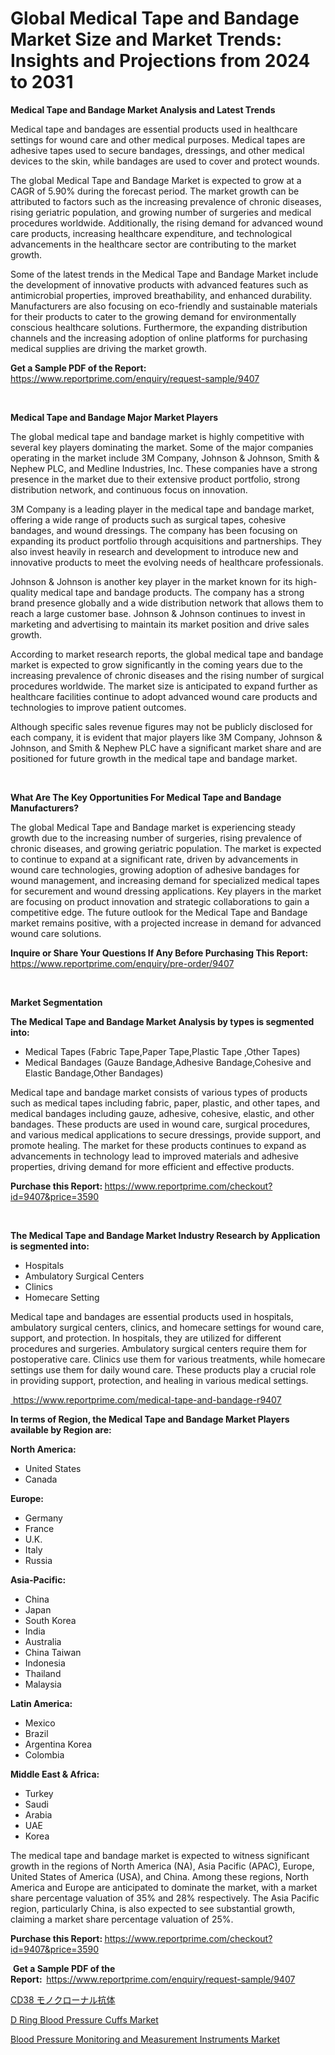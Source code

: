 <p><h1>Global Medical Tape and Bandage Market Size and Market Trends: Insights and Projections from 2024 to 2031</h1></p><p><strong>Medical Tape and Bandage Market Analysis and Latest Trends</strong></p>
<p><p>Medical tape and bandages are essential products used in healthcare settings for wound care and other medical purposes. Medical tapes are adhesive tapes used to secure bandages, dressings, and other medical devices to the skin, while bandages are used to cover and protect wounds.</p><p>The global Medical Tape and Bandage Market is expected to grow at a CAGR of 5.90% during the forecast period. The market growth can be attributed to factors such as the increasing prevalence of chronic diseases, rising geriatric population, and growing number of surgeries and medical procedures worldwide. Additionally, the rising demand for advanced wound care products, increasing healthcare expenditure, and technological advancements in the healthcare sector are contributing to the market growth.</p><p>Some of the latest trends in the Medical Tape and Bandage Market include the development of innovative products with advanced features such as antimicrobial properties, improved breathability, and enhanced durability. Manufacturers are also focusing on eco-friendly and sustainable materials for their products to cater to the growing demand for environmentally conscious healthcare solutions. Furthermore, the expanding distribution channels and the increasing adoption of online platforms for purchasing medical supplies are driving the market growth.</p></p>
<p><strong>Get a Sample PDF of the Report:&nbsp;</strong> <a href="https://www.reportprime.com/enquiry/request-sample/9407">https://www.reportprime.com/enquiry/request-sample/9407</a></p>
<p>&nbsp;</p>
<p><strong>Medical Tape and Bandage Major Market Players</strong></p>
<p><p>The global medical tape and bandage market is highly competitive with several key players dominating the market. Some of the major companies operating in the market include 3M Company, Johnson & Johnson, Smith & Nephew PLC, and Medline Industries, Inc. These companies have a strong presence in the market due to their extensive product portfolio, strong distribution network, and continuous focus on innovation.</p><p>3M Company is a leading player in the medical tape and bandage market, offering a wide range of products such as surgical tapes, cohesive bandages, and wound dressings. The company has been focusing on expanding its product portfolio through acquisitions and partnerships. They also invest heavily in research and development to introduce new and innovative products to meet the evolving needs of healthcare professionals.</p><p>Johnson & Johnson is another key player in the market known for its high-quality medical tape and bandage products. The company has a strong brand presence globally and a wide distribution network that allows them to reach a large customer base. Johnson & Johnson continues to invest in marketing and advertising to maintain its market position and drive sales growth.</p><p>According to market research reports, the global medical tape and bandage market is expected to grow significantly in the coming years due to the increasing prevalence of chronic diseases and the rising number of surgical procedures worldwide. The market size is anticipated to expand further as healthcare facilities continue to adopt advanced wound care products and technologies to improve patient outcomes.</p><p>Although specific sales revenue figures may not be publicly disclosed for each company, it is evident that major players like 3M Company, Johnson & Johnson, and Smith & Nephew PLC have a significant market share and are positioned for future growth in the medical tape and bandage market.</p></p>
<p>&nbsp;</p>
<p><strong>What Are The Key Opportunities For Medical Tape and Bandage Manufacturers?</strong></p>
<p><p>The global Medical Tape and Bandage market is experiencing steady growth due to the increasing number of surgeries, rising prevalence of chronic diseases, and growing geriatric population. The market is expected to continue to expand at a significant rate, driven by advancements in wound care technologies, growing adoption of adhesive bandages for wound management, and increasing demand for specialized medical tapes for securement and wound dressing applications. Key players in the market are focusing on product innovation and strategic collaborations to gain a competitive edge. The future outlook for the Medical Tape and Bandage market remains positive, with a projected increase in demand for advanced wound care solutions.</p></p>
<p><strong>Inquire or Share Your Questions If Any Before Purchasing This Report:</strong> <a href="https://www.reportprime.com/enquiry/pre-order/9407">https://www.reportprime.com/enquiry/pre-order/9407</a></p>
<p>&nbsp;</p>
<p><strong>Market Segmentation</strong></p>
<p><strong>The Medical Tape and Bandage Market Analysis by types is segmented into:</strong></p>
<p><ul><li>Medical Tapes (Fabric Tape,Paper Tape,Plastic Tape ,Other Tapes)</li><li>Medical Bandages (Gauze Bandage,Adhesive Bandage,Cohesive and Elastic Bandage,Other Bandages)</li></ul></p>
<p><p>Medical tape and bandage market consists of various types of products such as medical tapes including fabric, paper, plastic, and other tapes, and medical bandages including gauze, adhesive, cohesive, elastic, and other bandages. These products are used in wound care, surgical procedures, and various medical applications to secure dressings, provide support, and promote healing. The market for these products continues to expand as advancements in technology lead to improved materials and adhesive properties, driving demand for more efficient and effective products.</p></p>
<p><strong>Purchase this Report:&nbsp;</strong><a href="https://www.reportprime.com/checkout?id=9407&price=3590">https://www.reportprime.com/checkout?id=9407&price=3590</a></p>
<p>&nbsp;</p>
<p><strong>The Medical Tape and Bandage Market Industry Research by Application is segmented into:</strong></p>
<p><ul><li>Hospitals</li><li>Ambulatory Surgical Centers</li><li>Clinics</li><li>Homecare Setting</li></ul></p>
<p><p>Medical tape and bandages are essential products used in hospitals, ambulatory surgical centers, clinics, and homecare settings for wound care, support, and protection. In hospitals, they are utilized for different procedures and surgeries. Ambulatory surgical centers require them for postoperative care. Clinics use them for various treatments, while homecare settings use them for daily wound care. These products play a crucial role in providing support, protection, and healing in various medical settings.</p></p>
<p><a href="https://www.reportprime.com/medical-tape-and-bandage-r9407">&nbsp;https://www.reportprime.com/medical-tape-and-bandage-r9407</a></p>
<p><strong>In terms of Region, the Medical Tape and Bandage Market Players available by Region are:</strong></p>
<p>
    <p> <strong> North America: </strong>
        <ul>
            <li>United States</li>
            <li>Canada</li>
        </ul>
        </p> 
    <p> <strong> Europe: </strong>
        <ul>
            <li>Germany</li>
            <li>France</li>
            <li>U.K.</li>
            <li>Italy</li>
            <li>Russia</li>
        </ul>
        </p> 
    <p> <strong> Asia-Pacific: </strong>
        <ul>
            <li>China</li>
            <li>Japan</li>
            <li>South Korea</li>
            <li>India</li>
            <li>Australia</li>
            <li>China Taiwan</li>
            <li>Indonesia</li>
            <li>Thailand</li>
            <li>Malaysia</li>
        </ul>
        </p> 
    <p> <strong> Latin America: </strong>
        <ul>
            <li>Mexico</li>
            <li>Brazil</li>
            <li>Argentina Korea</li>
            <li>Colombia</li>
        </ul>
        </p> 
    <p> <strong> Middle East & Africa: </strong>
        <ul>
            <li>Turkey</li>
            <li>Saudi</li>
            <li>Arabia</li>
            <li>UAE</li>
            <li>Korea</li>
        </ul>
    </p>
    </p>
<p><p>The medical tape and bandage market is expected to witness significant growth in the regions of North America (NA), Asia Pacific (APAC), Europe, United States of America (USA), and China. Among these regions, North America and Europe are anticipated to dominate the market, with a market share percentage valuation of 35% and 28% respectively. The Asia Pacific region, particularly China, is also expected to see substantial growth, claiming a market share percentage valuation of 25%.</p></p>
<p><strong>Purchase this Report: </strong><a href="https://www.reportprime.com/checkout?id=9407&price=3590">https://www.reportprime.com/checkout?id=9407&price=3590</a></p>
<p>&nbsp;<strong>Get a Sample PDF of the Report:&nbsp;&nbsp;</strong><a href="https://www.reportprime.com/enquiry/request-sample/9407">https://www.reportprime.com/enquiry/request-sample/9407</a></p>
<p><strong></strong></p>
<p><p><a href="https://github.com/one-cool-chick/Market-Research-Report-List-1/blob/main/784185123560.md">CD38 モノクローナル抗体</a></p><p><a href="https://github.com/dimitrishawkinswaynenp91rgz/Market-Research-Report-List-2/blob/main/d-ring-blood-pressure-cuffs-market.md">D Ring Blood Pressure Cuffs Market</a></p><p><a href="https://github.com/changoleonlaverguenzanoexiste/Market-Research-Report-List-2/blob/main/blood-pressure-monitoring-and-measurement-instruments-market.md">Blood Pressure Monitoring and Measurement Instruments Market</a></p></p>